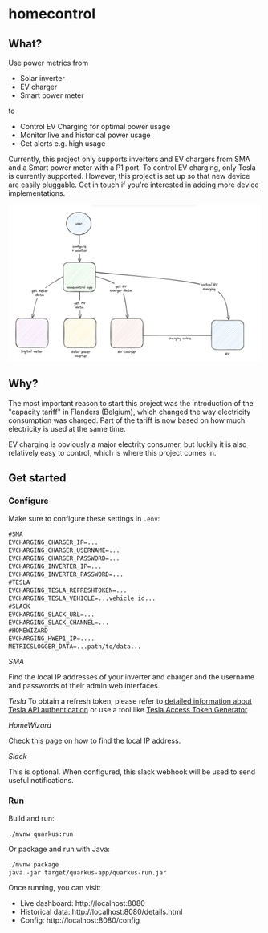 # homecontrol

## What?

Use power metrics from
 - Solar inverter
 - EV charger
 - Smart power meter

to
- Control EV Charging for optimal power usage
- Monitor live and historical power usage
- Get alerts e.g. high usage

Currently, this project only supports inverters and EV chargers from SMA and a Smart 
power meter with a P1 port. To control EV charging, only Tesla is currently supported.
However, this project is set up so that new device are easily pluggable. Get in touch if
you're interested in adding more device implementations.

![Overview](/docs/homecontrol-overview.png)

## Why?

The most important reason to start this project was the introduction of 
the "capacity tariff" in Flanders (Belgium), which changed the way electricity 
consumption was charged. Part of the tariff is now based on how much
electricity is used at the same time. 

EV charging is obviously a major electrity consumer, but luckily it is also
relatively easy to control, which is where this project comes in.

## Get started

### Configure

Make sure to configure these settings in `.env`:
```
#SMA
EVCHARGING_CHARGER_IP=...
EVCHARGING_CHARGER_USERNAME=...
EVCHARGING_CHARGER_PASSWORD=...
EVCHARGING_INVERTER_IP=...
EVCHARGING_INVERTER_PASSWORD=...
#TESLA
EVCHARGING_TESLA_REFRESHTOKEN=...
EVCHARGING_TESLA_VEHICLE=...vehicle id...
#SLACK
EVCHARGING_SLACK_URL=...
EVCHARGING_SLACK_CHANNEL=...
#HOMEWIZARD
EVCHARGING_HWEP1_IP=....
METRICSLOGGER_DATA=...path/to/data...
```

*SMA*

Find the local IP addresses of your inverter and charger and the username and passwords of their admin web interfaces.

*Tesla*
To obtain a refresh token, please refer to [detailed information about Tesla API authentication](https://tesla-api.timdorr.com/api-basics/authentication) or use a tool like [Tesla Access Token Generator](https://chrome.google.com/webstore/detail/tesla-access-token-genera/kokkedfblmfbngojkeaepekpidghjgag)

*HomeWizard*

Check [this page](https://homewizard-energy-api.readthedocs.io/discovery.html) on how to find the local IP address.

*Slack*

This is optional. When configured, this slack webhook will be used to send useful notifications.

### Run

Build and run:

```shell
./mvnw quarkus:run
```

Or package and run with Java:

```shell
./mvnw package
java -jar target/quarkus-app/quarkus-run.jar
```

Once running, you can visit:

- Live dashboard: http://localhost:8080
- Historical data: http://localhost:8080/details.html
- Config: http://localhost:8080/config
